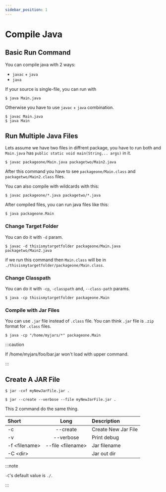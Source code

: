 ```yaml
---
sidebar_position: 1
---
```


# Compile Java

## Basic Run Command

You can compile java with 2 ways:
- `javac` + `java`
- `java` 

If your source is single-file, you can run with 

````console
$ java Main.java
````

Otherwise you have to use `javac` + `java` combination.

````console
$ javac Main.java
$ java Main
````

## Run Multiple Java Files

Lets assume we have two files in diffrent package, you have to run both and `Main.java` has `public static void main(String... args)` in it. 

````console
$ javac packageone/Main.java packagetwo/Main2.java
````

After this command you have to see `packageone/Main.class` and `packagetwo/Main2.class` files.

You can also compile with wildcards with this:

````console
$ javac packageone/*.java packagetwo/*.java
````

After compiled files, you can run java files like this:

````console
$ java packageone.Main
````

### Change Target Folder

You can do it with `-d` param. 

````console
$ javac -d thisismytargetfolder packageone/Main.java packagetwo/Main2.java
````

if we run this command then `Main.class` will be in `./thisismytargetfolder/packageone/Main.class`.

### Change Classpath

You can do it with `-cp`, `-classpath` and, `--class-path` params. 

````console
$ java -cp thisismytargetfolder packageone.Main
````

### Compile with Jar Files

You can use `.jar` file instead of `.class` file. You can think `.jar` file is `.zip` format for `.class` files. 

````console
$ java -cp "/home/myjars/*" packageone.Main
````

:::caution

If /home/myjars/foo/bar.jar won't load with upper command.

:::

## Create A JAR File

````console
$ jar -cvf myNewJarFile.jar .
````

````console
$ jar --create --verbose --file myNewJarFile.jar .
````


This 2 command do the same thing.

| Short             | Long                 | Description           |
| :---              | :----:               | :---                  |
| -c                | --create             | Create New Jar File   |
| -v                | --verbose            | Print debug           |
| -f \<filename\>   | --file \<filename\>  | Jar filename          |
| -C \<dir\>        |                      | Jar out dir           |


:::note

`-C`'s default value is `./`.

:::